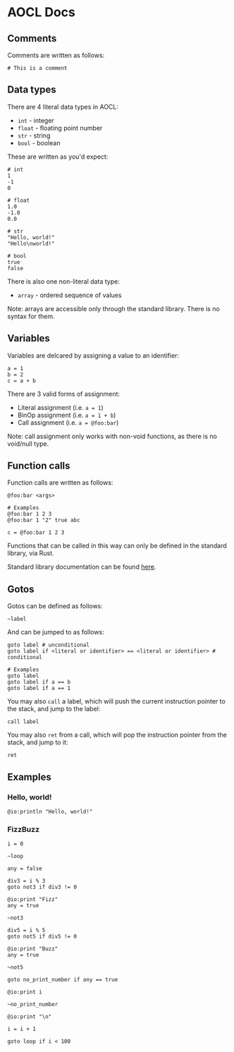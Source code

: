 # AOCL Docs

## Comments

Comments are written as follows:

```aocl
# This is a comment
```

## Data types

There are 4 literal data types in AOCL:

- `int` - integer
- `float` - floating point number
- `str` - string
- `bool` - boolean

These are written as you'd expect:

```aocl
# int
1
-1
0

# float
1.0
-1.0
0.0

# str
"Hello, world!"
"Hello\nworld!"

# bool
true
false
```

There is also one non-literal data type:

- `array` - ordered sequence of values

Note: arrays are accessible only through the standard library. There is no syntax for them.

## Variables

Variables are delcared by assigning a value to an identifier:

```aocl
a = 1
b = 2
c = a + b
```

There are 3 valid forms of assignment:

- Literal assignment (i.e. `a = 1`)
- BinOp assignment (i.e. `a = 1 + b`)
- Call assignment (i.e. `a = @foo:bar`)

Note: call assignment only works with non-void functions, as there is no void/null type.

## Function calls

Function calls are written as follows:

```aocl
@foo:bar <args>

# Examples
@foo:bar 1 2 3
@foo:bar 1 "2" true abc

c = @foo:bar 1 2 3
```

Functions that can be called in this way can only be defined in the standard library, via Rust.

Standard library documentation can be found [here](https://aocl.vco.sh/).

## Gotos

Gotos can be defined as follows:

```aocl
~label
```

And can be jumped to as follows:

```aocl
goto label # unconditional
goto label if <literal or identifier> == <literal or identifier> # conditional

# Examples
goto label
goto label if a == b
goto label if a == 1
```

You may also `call` a label, which will push the current instruction pointer to the stack, and jump to the label:

```aocl
call label
```

You may also `ret` from a call, which will pop the instruction pointer from the stack, and jump to it:

```aocl
ret
```

## Examples

### Hello, world!

```aocl
@io:println "Hello, world!"
```

### FizzBuzz

```aocl
i = 0

~loop

any = false

div3 = i % 3
goto not3 if div3 != 0

@io:print "Fizz"
any = true

~not3

div5 = i % 5
goto not5 if div5 != 0

@io:print "Buzz"
any = true

~not5

goto no_print_number if any == true

@io:print i

~no_print_number

@io:print "\n"

i = i + 1

goto loop if i < 100
```
